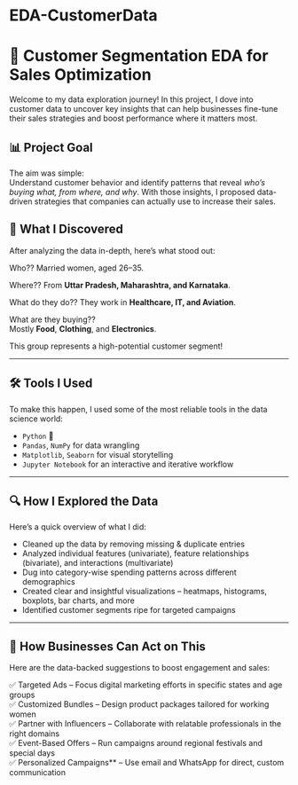 # EDA-CustomerData

# 🧠 Customer Segmentation EDA for Sales Optimization

Welcome to my data exploration journey! In this project, I dove into customer data to uncover key insights that can help businesses fine-tune their sales strategies and boost performance where it matters most.

## 📊 Project Goal

The aim was simple:  
Understand customer behavior and identify patterns that reveal *who’s buying what, from where, and why*. With those insights, I proposed data-driven strategies that companies can actually use to increase their sales.


## 📌 What I Discovered

After analyzing the data in-depth, here’s what stood out:

Who??
  Married women, aged 26–35.

Where??
  From **Uttar Pradesh, Maharashtra, and Karnataka**.

What do they do??
  They work in **Healthcare, IT, and Aviation**.

What are they buying??  
  Mostly **Food**, **Clothing**, and **Electronics**.

This group represents a high-potential customer segment!

---

## 🛠️ Tools I Used

To make this happen, I used some of the most reliable tools in the data science world:

- `Python` 🐍
- `Pandas`, `NumPy` for data wrangling
- `Matplotlib`, `Seaborn` for visual storytelling
- `Jupyter Notebook` for an interactive and iterative workflow

---

## 🔍 How I Explored the Data

Here’s a quick overview of what I did:

- Cleaned up the data by removing missing & duplicate entries
- Analyzed individual features (univariate), feature relationships (bivariate), and interactions (multivariate)
- Dug into category-wise spending patterns across different demographics
- Created clear and insightful visualizations – heatmaps, histograms, boxplots, bar charts, and more
- Identified customer segments ripe for targeted campaigns

---

## 🎯 How Businesses Can Act on This

Here are the data-backed suggestions to boost engagement and sales:

✅ Targeted Ads – Focus digital marketing efforts in specific states and age groups  
✅ Customized Bundles – Design product packages tailored for working women  
✅ Partner with Influencers – Collaborate with relatable professionals in the right domains  
✅ Event-Based Offers – Run campaigns around regional festivals and special days  
✅ Personalized Campaigns** – Use email and WhatsApp for direct, custom communication


